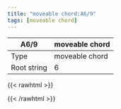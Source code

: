 ```yaml
---
title: "moveable chord:A6/9"
tags: [moveable chord]
---
```


|A6/9|moveable chord|
|---|---|
|Type|moveable chord|
|Root string|6|
{{< rawhtml >}}
<div class="container"></div>
<script>
const selector = '#container';
const chord = new ChordBox(selector);
chord.draw((new String("5X445X")));
</script>
{{< /rawhtml >}}
